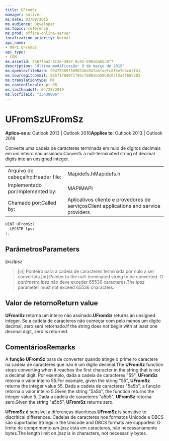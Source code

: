 ```yaml
---
title: UFromSz
manager: soliver
ms.date: 03/09/2015
ms.audience: Developer
ms.topic: reference
ms.prod: office-online-server
localization_priority: Normal
api_name:
- MAPI.UFromSz
api_type:
- COM
ms.assetid: 4a67faa2-8c2e-49a7-8c92-690a0a65c8f7
description: 'Última modificação: 9 de março de 2015'
ms.openlocfilehash: 9947558975098316a547abfaefcdf5e7d4cd2f41
ms.sourcegitcommit: 8657170d071f9bcf680aba50b9c07f2a4fb82283
ms.translationtype: MT
ms.contentlocale: pt-BR
ms.lasthandoff: 04/28/2019
ms.locfileid: "33439006"
---
```

# <a name="ufromsz"></a><span data-ttu-id="6bc9d-103">UFromSz</span><span class="sxs-lookup"><span data-stu-id="6bc9d-103">UFromSz</span></span>

  
  
<span data-ttu-id="6bc9d-104">**Aplica-se a**: Outlook 2013 | Outlook 2016</span><span class="sxs-lookup"><span data-stu-id="6bc9d-104">**Applies to**: Outlook 2013 | Outlook 2016</span></span> 
  
<span data-ttu-id="6bc9d-105">Converte uma cadeia de caracteres terminada em nulo de dígitos decimais em um inteiro não assinado.</span><span class="sxs-lookup"><span data-stu-id="6bc9d-105">Converts a null-terminated string of decimal digits into an unsigned integer.</span></span> 
  
|||
|:-----|:-----|
|<span data-ttu-id="6bc9d-106">Arquivo de cabeçalho:</span><span class="sxs-lookup"><span data-stu-id="6bc9d-106">Header file:</span></span>  <br/> |<span data-ttu-id="6bc9d-107">Mapidefs.h</span><span class="sxs-lookup"><span data-stu-id="6bc9d-107">Mapidefs.h</span></span>  <br/> |
|<span data-ttu-id="6bc9d-108">Implementado por:</span><span class="sxs-lookup"><span data-stu-id="6bc9d-108">Implemented by:</span></span>  <br/> |<span data-ttu-id="6bc9d-109">MAPI</span><span class="sxs-lookup"><span data-stu-id="6bc9d-109">MAPI</span></span>  <br/> |
|<span data-ttu-id="6bc9d-110">Chamado por:</span><span class="sxs-lookup"><span data-stu-id="6bc9d-110">Called by:</span></span>  <br/> |<span data-ttu-id="6bc9d-111">Aplicativos cliente e provedores de serviços</span><span class="sxs-lookup"><span data-stu-id="6bc9d-111">Client applications and service providers</span></span>  <br/> |
   
```cpp
UINT UFromSz(
  LPCSTR lpsz
);
```

## <a name="parameters"></a><span data-ttu-id="6bc9d-112">Parâmetros</span><span class="sxs-lookup"><span data-stu-id="6bc9d-112">Parameters</span></span>

 <span data-ttu-id="6bc9d-113">_lpsz_</span><span class="sxs-lookup"><span data-stu-id="6bc9d-113">_lpsz_</span></span>
  
> <span data-ttu-id="6bc9d-114">[in] Ponteiro para a cadeia de caracteres terminada por nulo a ser convertida.</span><span class="sxs-lookup"><span data-stu-id="6bc9d-114">[in] Pointer to the null-terminated string to be converted.</span></span> <span data-ttu-id="6bc9d-115">O  _parâmetro lpsz_ não deve exceder 65536 caracteres.</span><span class="sxs-lookup"><span data-stu-id="6bc9d-115">The  _lpsz_ parameter must not exceed 65536 characters.</span></span> 
    
## <a name="return-value"></a><span data-ttu-id="6bc9d-116">Valor de retorno</span><span class="sxs-lookup"><span data-stu-id="6bc9d-116">Return value</span></span>

 <span data-ttu-id="6bc9d-117">**UFromSz** retorna um inteiro não assinado.</span><span class="sxs-lookup"><span data-stu-id="6bc9d-117">**UFromSz** returns an unsigned integer.</span></span> <span data-ttu-id="6bc9d-118">Se a cadeia de caracteres não começar com pelo menos um dígito decimal, zero será retornado.</span><span class="sxs-lookup"><span data-stu-id="6bc9d-118">If the string does not begin with at least one decimal digit, zero is returned.</span></span> 
  
## <a name="remarks"></a><span data-ttu-id="6bc9d-119">Comentários</span><span class="sxs-lookup"><span data-stu-id="6bc9d-119">Remarks</span></span>

<span data-ttu-id="6bc9d-120">A **função UFromSz** para de converter quando atinge o primeiro caractere na cadeia de caracteres que não é um dígito decimal.</span><span class="sxs-lookup"><span data-stu-id="6bc9d-120">The **UFromSz** function stops converting when it reaches the first character in the string that is not a decimal digit.</span></span> <span data-ttu-id="6bc9d-121">Por exemplo, dada a cadeia de caracteres "55", **UFromSz** retorna o valor inteiro 55.</span><span class="sxs-lookup"><span data-stu-id="6bc9d-121">For example, given the string "55", **UFromSz** returns the integer value 55.</span></span> <span data-ttu-id="6bc9d-122">Dada a cadeia de caracteres "5a5b", a função retorna o valor inteiro 5.</span><span class="sxs-lookup"><span data-stu-id="6bc9d-122">Given the string "5a5b", the function returns the integer value 5.</span></span> <span data-ttu-id="6bc9d-123">Dada a cadeia de caracteres "a5b5", **UFromSz** retorna zero.</span><span class="sxs-lookup"><span data-stu-id="6bc9d-123">Given the string "a5b5", **UFromSz** returns zero.</span></span> 
  
 <span data-ttu-id="6bc9d-124">**UFromSz é** sensível a diferenças diacríticas.</span><span class="sxs-lookup"><span data-stu-id="6bc9d-124">**UFromSz** is sensitive to diacritical differences.</span></span> <span data-ttu-id="6bc9d-125">Cadeias de caracteres nos formatos Unicode e DBCS são suportadas.</span><span class="sxs-lookup"><span data-stu-id="6bc9d-125">Strings in the Unicode and DBCS formats are supported.</span></span> <span data-ttu-id="6bc9d-126">O limite de comprimento  _em lpsz_ está em caracteres, não necessariamente bytes.</span><span class="sxs-lookup"><span data-stu-id="6bc9d-126">The length limit on  _lpsz_ is in characters, not necessarily bytes.</span></span> 
  

